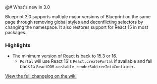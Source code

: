 @# What's new in 3.0

Blueprint 3.0 supports multiple major versions of Blueprint on the same page through removing global styles and deconflicting selectors by changing the namespace. It also restores support for React 15 in most packages.

### Highlights

- The minimum version of React is back to 15.3 or 16.
    - `Portal` will use React 16's `React.createPortal` if available and fall back to `ReactDOM.unstable_renderSubtreeIntoContainer`.

<a class="@ns-button @ns-intent-primary" href="https://github.com/palantir/blueprint/wiki/3.0-Changelog" target="_blank" style="margin-top: 30px;">
    View the full changelog on the wiki
</a>
